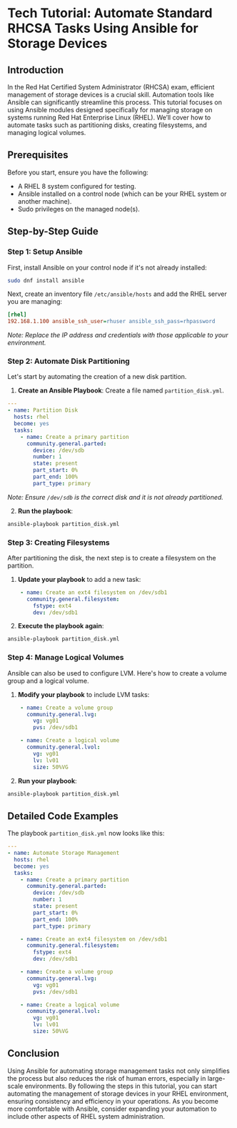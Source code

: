 # Tech Tutorial: Automate Standard RHCSA Tasks Using Ansible for Storage Devices

## Introduction

In the Red Hat Certified System Administrator (RHCSA) exam, efficient management of storage devices is a crucial skill. Automation tools like Ansible can significantly streamline this process. This tutorial focuses on using Ansible modules designed specifically for managing storage on systems running Red Hat Enterprise Linux (RHEL). We’ll cover how to automate tasks such as partitioning disks, creating filesystems, and managing logical volumes.

## Prerequisites

Before you start, ensure you have the following:
- A RHEL 8 system configured for testing.
- Ansible installed on a control node (which can be your RHEL system or another machine).
- Sudo privileges on the managed node(s).

## Step-by-Step Guide

### Step 1: Setup Ansible

First, install Ansible on your control node if it's not already installed:

```bash
sudo dnf install ansible
```

Next, create an inventory file `/etc/ansible/hosts` and add the RHEL server you are managing:

```ini
[rhel]
192.168.1.100 ansible_ssh_user=rhuser ansible_ssh_pass=rhpassword
```

*Note: Replace the IP address and credentials with those applicable to your environment.*

### Step 2: Automate Disk Partitioning

Let's start by automating the creation of a new disk partition.

1. **Create an Ansible Playbook**: Create a file named `partition_disk.yml`.

```yaml
---
- name: Partition Disk
  hosts: rhel
  become: yes
  tasks:
    - name: Create a primary partition
      community.general.parted:
        device: /dev/sdb
        number: 1
        state: present
        part_start: 0%
        part_end: 100%
        part_type: primary
```

*Note: Ensure `/dev/sdb` is the correct disk and it is not already partitioned.*

2. **Run the playbook**:

```bash
ansible-playbook partition_disk.yml
```

### Step 3: Creating Filesystems

After partitioning the disk, the next step is to create a filesystem on the partition.

1. **Update your playbook** to add a new task:

```yaml
    - name: Create an ext4 filesystem on /dev/sdb1
      community.general.filesystem:
        fstype: ext4
        dev: /dev/sdb1
```

2. **Execute the playbook again**:

```bash
ansible-playbook partition_disk.yml
```

### Step 4: Manage Logical Volumes

Ansible can also be used to configure LVM. Here's how to create a volume group and a logical volume.

1. **Modify your playbook** to include LVM tasks:

```yaml
    - name: Create a volume group
      community.general.lvg:
        vg: vg01
        pvs: /dev/sdb1

    - name: Create a logical volume
      community.general.lvol:
        vg: vg01
        lv: lv01
        size: 50%VG
```

2. **Run your playbook**:

```bash
ansible-playbook partition_disk.yml
```

## Detailed Code Examples

The playbook `partition_disk.yml` now looks like this:

```yaml
---
- name: Automate Storage Management
  hosts: rhel
  become: yes
  tasks:
    - name: Create a primary partition
      community.general.parted:
        device: /dev/sdb
        number: 1
        state: present
        part_start: 0%
        part_end: 100%
        part_type: primary

    - name: Create an ext4 filesystem on /dev/sdb1
      community.general.filesystem:
        fstype: ext4
        dev: /dev/sdb1

    - name: Create a volume group
      community.general.lvg:
        vg: vg01
        pvs: /dev/sdb1

    - name: Create a logical volume
      community.general.lvol:
        vg: vg01
        lv: lv01
        size: 50%VG
```

## Conclusion

Using Ansible for automating storage management tasks not only simplifies the process but also reduces the risk of human errors, especially in large-scale environments. By following the steps in this tutorial, you can start automating the management of storage devices in your RHEL environment, ensuring consistency and efficiency in your operations. As you become more comfortable with Ansible, consider expanding your automation to include other aspects of RHEL system administration.